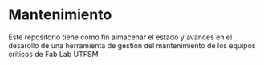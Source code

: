 # Mantenimiento 

Este repositorio tiene como fin almacenar el estado y avances en el desarollo de una herramienta de gestión del mantenimiento de los equipos criticos de Fab Lab UTFSM
